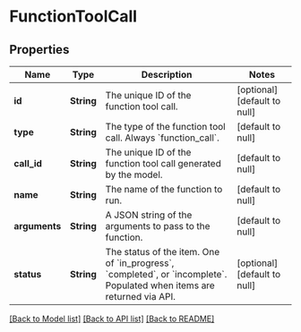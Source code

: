 # FunctionToolCall
## Properties

| Name | Type | Description | Notes |
|------------ | ------------- | ------------- | -------------|
| **id** | **String** | The unique ID of the function tool call.  | [optional] [default to null] |
| **type** | **String** | The type of the function tool call. Always &#x60;function_call&#x60;.  | [default to null] |
| **call\_id** | **String** | The unique ID of the function tool call generated by the model.  | [default to null] |
| **name** | **String** | The name of the function to run.  | [default to null] |
| **arguments** | **String** | A JSON string of the arguments to pass to the function.  | [default to null] |
| **status** | **String** | The status of the item. One of &#x60;in_progress&#x60;, &#x60;completed&#x60;, or &#x60;incomplete&#x60;. Populated when items are returned via API.  | [optional] [default to null] |

[[Back to Model list]](../README.md#documentation-for-models) [[Back to API list]](../README.md#documentation-for-api-endpoints) [[Back to README]](../README.md)


